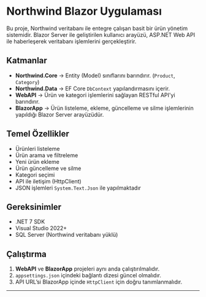 # Northwind Blazor Uygulaması

Bu proje, Northwind veritabanı ile entegre çalışan basit bir ürün yönetim sistemidir. Blazor Server ile geliştirilen kullanıcı arayüzü, ASP.NET Web API ile haberleşerek veritabanı işlemlerini gerçekleştirir.

## Katmanlar

- **Northwind.Core** → Entity (Model) sınıflarını barındırır. (`Product`, `Category`)
- **Northwind.Data** → EF Core `DbContext` yapılandırmasını içerir.
- **WebAPI** → Ürün ve kategori işlemlerini sağlayan RESTful API'yi barındırır.
- **BlazorApp** → Ürün listeleme, ekleme, güncelleme ve silme işlemlerinin yapıldığı Blazor Server arayüzüdür.

## Temel Özellikler

- Ürünleri listeleme
- Ürün arama ve filtreleme
- Yeni ürün ekleme
- Ürün güncelleme ve silme
- Kategori seçimi
- API ile iletişim (HttpClient)
- JSON işlemleri `System.Text.Json` ile yapılmaktadır

## Gereksinimler

- .NET 7 SDK
- Visual Studio 2022+
- SQL Server (Northwind veritabanı yüklü)

## Çalıştırma

1. **WebAPI** ve **BlazorApp** projeleri aynı anda çalıştırılmalıdır.
2. `appsettings.json` içindeki bağlantı dizesi güncel olmalıdır.
3. API URL’si BlazorApp içinde `HttpClient` için doğru tanımlanmalıdır.

---

